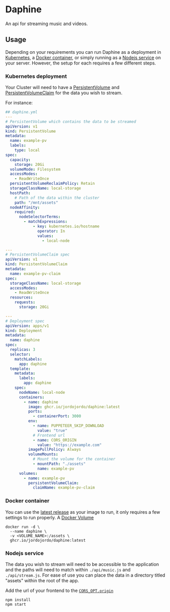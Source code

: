 # Daphine

An api for streaming music and videos.

## Usage

Depending on your requirements you can run Daphine as a deployment in [Kubernetes](https://kubernetes.io/docs/concepts/workloads/controllers/deployment/), a [Docker container](https://docs.docker.com/engine/reference/commandline/container/), or simply running as a [Nodejs service](https://nodejs.org/dist/latest-v18.x/docs/api/synopsis.html) on your server. However, the setup for each requires a few different steps.

### Kubernetes deployment

Your Cluster will need to have a [PersistentVolume](https://kubernetes.io/docs/concepts/storage/persistent-volumes/) and [PersistentVolumeClaim](https://kubernetes.io/docs/concepts/storage/persistent-volumes/#persistentvolumeclaims) for the data you wish to stream.

For instance:

```yml
## daphine.yml
---
# PersistentVolume which contains the data to be streamed
apiVersion: v1
kind: PersistentVolume
metadata:
  name: example-pv
  labels:
    type: local
spec:
  capacity:
    storage: 20Gi
  volumeMode: Filesystem
  accessModes:
    - ReadWriteOnce
  persistentVolumeReclaimPolicy: Retain
  storageClassName: local-storage
  hostPath:
    # Path of the data within the cluster
    path: "/mnt/assets"
  nodeAffinity:
    required:
      nodeSelectorTerms:
        - matchExpressions:
            - key: kubernetes.io/hostname
              operator: In
              values:
                - local-node

---
# PersistentVolumeClaim spec
apiVersion: v1
kind: PersistentVolumeClaim
metadata:
  name: example-pv-claim
spec:
  storageClassName: local-storage
  accessModes:
    - ReadWriteOnce
  resources:
    requests:
      storage: 20Gi

---
# Deployment spec
apiVersion: apps/v1
kind: Deployment
metadata:
  name: daphine
spec:
  replicas: 3
  selector:
    matchLabels:
      app: daphine
  template:
    metadata:
      labels:
        app: daphine
    spec:
      nodeName: local-node
      containers:
        - name: daphine
          image: ghcr.io/jordojordo/daphine:latest
          ports:
            - containerPort: 3000
          env:
            - name: PUPPETEER_SKIP_DOWNLOAD
              value: "true"
            # Frontend url
            - name: CORS_ORIGIN
              value: "https://example.com"
          imagePullPolicy: Always
          volumeMounts:
            # Mount the volume for the container
            - mountPath: "./assets"
              name: example-pv
      volumes:
        - name: example-pv
          persistentVolumeClaim:
            claimName: example-pv-claim
```

### Docker container

You can use the [latest release](https://github.com/jordojordo/daphine/pkgs/container/daphine) as your image to run, it only requires a few settings to run properly. A [Docker Volume](https://docs.docker.com/storage/volumes/) 

```console
docker run -d \
  --name daphine \
  -v <VOLUME_NAME>:/assets \
  ghcr.io/jordojordo/daphine:latest
```

### Nodejs service

The data you wish to stream will need to be accessible to the application and the paths will need to match within `./api/music.js` and `./api/stream.js`. For ease of use you can place the data in a directory titled "assets" within the root of the app.

Add the url of your frontend to the [`CORS_OPT.origin`](https://github.com/jordojordo/daphine/blob/30156b0c2523f938e98f34c516116a4de3100933/app.js#L18)

```console
npm install
npm start
```